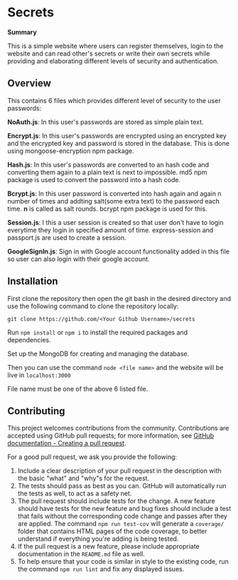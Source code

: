 # Secrets

**Summary**

This is a simple website where users can register themselves, login to the website and can read other's secrets or write their own secrets while providing and elaborating different levels of security and authentication.

## Overview


This contains 6 files which provides different level of security to the user passwords:

**NoAuth.js**: In this user's passwords are stored as simple plain text.

**Encrypt.js**: In this user's passwords are encrypted using an encrypted key and the encrypted key and password is stored in the database. This is done using mongoose-encryption npm package.

**Hash.js**: In this user's passwords are converted to an hash code and converting them again to a plain text is next to impossible. md5 npm package is used to convert the password into a hash code.

**Bcrypt.js**: In this user password is converted into hash again and again n number of times and addting salt(some extra text) to the password each time. **n** is called as salt rounds. bcrypt npm package is used for this.

**Session.js**: I this a user session is created so that user don't have to login everytime they login in specified amount of time. express-session and passport.js are used to create a session.

**GoogleSignIn.js**: Sign in with Google account functionality added in this file so user can also login with their google account.
## Installation

First clone the repository then open the git bash in the desired directory and use the following command to clone the repository locally:
```
git clone https://github.com/<Your Github Username>/secrets
```

Run ```npm install``` or   ```npm i``` to install the required packages and dependencies.

Set up the MongoDB for creating and managing the database.

Then you can use the command ```node <file name>``` and the website will be live in ```localhost:3000```

File name must be one of the above 6 listed file.

## Contributing

This project welcomes contributions from the community. Contributions are
accepted using GitHub pull requests; for more information, see 
[GitHub documentation - Creating a pull request](https://help.github.com/articles/creating-a-pull-request/).

For a good pull request, we ask you provide the following:

1. Include a clear description of your pull request in the description
   with the basic "what" and "why"s for the request.
2. The tests should pass as best as you can. GitHub will automatically run
   the tests as well, to act as a safety net.
3. The pull request should include tests for the change. A new feature should
   have tests for the new feature and bug fixes should include a test that fails
   without the corresponding code change and passes after they are applied.
   The command `npm run test-cov` will generate a `coverage/` folder that
   contains HTML pages of the code coverage, to better understand if everything
   you're adding is being tested.
4. If the pull request is a new feature, please include appropriate documentation 
   in the `README.md` file as well.
5. To help ensure that your code is similar in style to the existing code,
   run the command `npm run lint` and fix any displayed issues.

